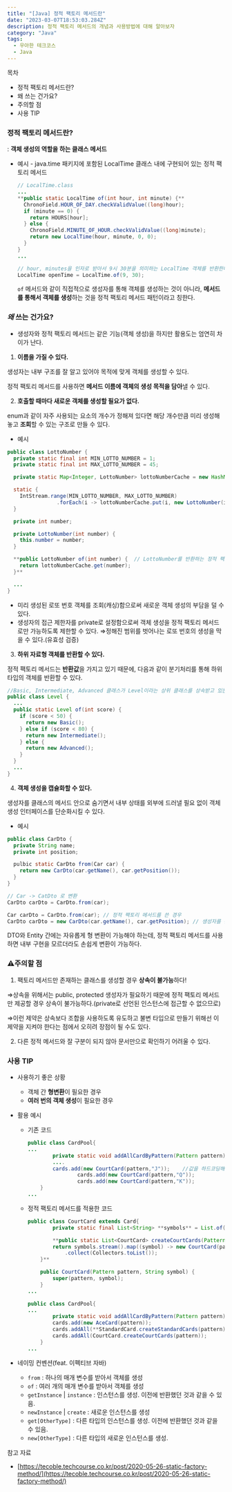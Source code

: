 ```yaml
---
title: "[Java] 정적 팩토리 메서드란"
date: "2023-03-07T18:53:03.284Z"
description: 정적 팩토리 메서드의 개념과 사용방법에 대해 알아보자
category: "Java"
tags:
  - 우아한 테크코스
  - Java
---
```


<nav>

목차

- 정적 팩토리 메서드란?
- 왜 쓰는 건가요?
- 주의할 점
- 사용 TIP

</nav>

### 정적 팩토리 메서드란?

: **객체 생성의 역할을 하는 클래스 메서드**

- 예시 - java.time 패키지에 포함된 LocalTime 클래스 내에 구현되어 있는 정적 팩토리 메서드

  ```java
  // LocalTime.class
  ...
  **public static LocalTime of(int hour, int minute) {**
    ChronoField.HOUR_OF_DAY.checkValidValue((long)hour);
    if (minute == 0) {
      return HOURS[hour];
    } else {
      ChronoField.MINUTE_OF_HOUR.checkValidValue((long)minute);
      return new LocalTime(hour, minute, 0, 0);
    }
  }
  ...

  // hour, minutes을 인자로 받아서 9시 30분을 의미하는 LocalTime 객체를 반환한다.
  LocalTime openTime = LocalTime.of(9, 30);
  ```

  `of` 메서드와 같이 직접적으로 생성자를 통해 객체를 생성하는 것이 아니라,
  **메서드를 통해서 객체를 생성**하는 것을 정적 팩토리 메서드 패턴이라고 칭한다.

### _왜_ 쓰는 건가요?

- 생성자와 정적 팩토리 메서드는 같은 기능(객체 생성)을 하지만 활용도는 엄연히 차이가 난다.

1. **이름을 가질 수 있다.**

생성자는 내부 구조를 잘 알고 있어야 목적에 맞게 객체를 생성할 수 있다.

정적 팩토리 메서드를 사용하면 **메서드 이름에 객체의 생성 목적을 담아**낼 수 있다.

2. **호출할 때마다 새로운 객체를 생성할 필요가 없다.**

enum과 같이 자주 사용되는 요소의 개수가 정해져 있다면 해당 개수만큼 미리 생성해놓고 **조회**할 수 있는 구조로 만들 수 있다.

- 예시

```java
public class LottoNumber {
  private static final int MIN_LOTTO_NUMBER = 1;
  private static final int MAX_LOTTO_NUMBER = 45;

  private static Map<Integer, LottoNumber> lottoNumberCache = new HashMap<>();

  static {
    IntStream.range(MIN_LOTTO_NUMBER, MAX_LOTTO_NUMBER)
                .forEach(i -> lottoNumberCache.put(i, new LottoNumber(i)));
  }

  private int number;

  private LottoNumber(int number) {
    this.number = number;
  }

  **public LottoNumber of(int number) {  // LottoNumber를 반환하는 정적 팩토리 메서드
    return lottoNumberCache.get(number);
  }**

  ...
}
```

- 미리 생성된 로또 번호 객체를 조회(캐싱)함으로써 새로운 객체 생성의 부담을 덜 수 있다.
- 생성자의 접근 제한자를 private로 설정함으로써 객체 생성을 정적 팩토리 메서드로만 가능하도록 제한할 수 있다.
  ⇒정해진 범위를 벗어나는 로또 번호의 생성을 막을 수 있다.(유효성 검증)

3. **하위 자료형 객체를 반환할 수 있다.**

정적 팩토리 메서드는 **반환값**을 가지고 있기 때문에, 다음과 같이 분기처리를 통해 하위 타입의 객체를 반환할 수 있다.

```java
//Basic, Intermediate, Advanced 클래스가 Level이라는 상위 클래스를 상속받고 있는 구조
public class Level {
  ...
  public static Level of(int score) {
    if (score < 50) {
      return new Basic();
    } else if (score < 80) {
      return new Intermediate();
    } else {
      return new Advanced();
    }
  }
  ...
}
```

4. **객체 생성을 캡슐화할 수 있다.**

생성자를 클래스의 메서드 안으로 숨기면서 내부 상태를 외부에 드러낼 필요 없이 객체 생성 인터페이스를 단순화시킬 수 있다.

- 예시

```java
public class CarDto {
  private String name;
  private int position;

  pulbic static CarDto from(Car car) {
    return new CarDto(car.getName(), car.getPosition());
  }
}

// Car -> CatDto 로 변환
CarDto carDto = CarDto.from(car);
```

```java
Car carDto = CarDto.from(car); // 정적 팩토리 메서드를 쓴 경우
CarDto carDto = new CarDto(car.getName(), car.getPosition); // 생성자를 쓴 경우
```

DTO와 Entity 간에는 자유롭게 형 변환이 가능해야 하는데, 정적 팩토리 메서드를 사용하면 내부 구현을 모르더라도 손쉽게 변환이 가능하다.

### ⚠️주의할 점

1. 팩토리 메서드만 존재하는 클래스를 생성할 경우 **상속이 불가능**하다!

⇒상속을 위해서는 public, protected 생성자가 필요하기 때문에 정적 팩토리 메서드만 제공할 경우 상속이 불가능하다.(private로 선언된 인스턴스에 접근할 수 없으므로)

⇒이런 제약은 상속보다 조합을 사용하도록 유도하고 불변 타입으로 만들기 위해선 이 제약을 지켜야 한다는 점에서 오히려 장점이 될 수도 있다.

2. 다른 정적 메서드와 잘 구분이 되지 않아 문서만으로 확인하기 어려울 수 있다.

### 사용 TIP

- 사용하기 좋은 상황
  - 객체 간 **형변환**이 필요한 경우
  - **여러 번의 객체 생성**이 필요한 경우
- 활용 예시

  - 기존 코드
    ```java
    public class CardPool{
    ...
    		private static void addAllCardByPattern(Pattern pattern) {
            ....
            cards.add(new CourtCard(pattern,"J"));    //값을 하드코딩해서 넣어주는 모습
    				cards.add(new CourtCard(pattern,"Q"));
    				cards.add(new CourtCard(pattern,"K"));
        }
    ...
    ```
  - 정적 팩토리 메서드를 적용한 코드

    ```java
    public class CourtCard extends Card{
    		private static final List<String> **symbols** = List.of("J", "Q", "K");

    		**public static List<CourtCard> createCourtCards(Pattern pattern) {
            return symbols.stream().map((symbol) -> new CourtCard(pattern, symbol))
                .collect(Collectors.toList());
        }**

        public CourtCard(Pattern pattern, String symbol) {
            super(pattern, symbol);
        }
    ...
    ```

    ```java
    public class CardPool{
    ...
    		private static void addAllCardByPattern(Pattern pattern) {
            cards.add(new AceCard(pattern));
            cards.addAll(**StandardCard.createStandardCards(pattern)**);
            cards.addAll(CourtCard.createCourtCards(pattern));
        }
    ...
    ```

- 네이밍 컨벤션(feat. 이펙티브 자바)
  - `from` : 하나의 매개 변수를 받아서 객체를 생성
  - `of` : 여러 개의 매개 변수를 받아서 객체를 생성
  - `getInstance` | `instance` : 인스턴스를 생성. 이전에 반환했던 것과 같을 수 있음.
  - `newInstance` | `create` : 새로운 인스턴스를 생성
  - `get[OtherType]` : 다른 타입의 인스턴스를 생성. 이전에 반환했던 것과 같을 수 있음.
  - `new[OtherType]` : 다른 타입의 새로운 인스턴스를 생성.

<nav>

참고 자료

- [https://tecoble.techcourse.co.kr/post/2020-05-26-static-factory-method/](https://tecoble.techcourse.co.kr/post/2020-05-26-static-factory-method/)

</nav>
